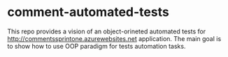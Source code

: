 # comment-automated-tests
This repo provides a vision of an object-orineted automated tests for http://commentssprintone.azurewebsites.net application. The main goal is to show how to use OOP paradigm for tests automation tasks.
